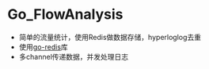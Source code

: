 # Go_FlowAnalysis
* 简单的流量统计，使用Redis做数据存储，hyperloglog去重
* 使用[go-redis](https://github.com/go-redis/redis)库
* 多channel传递数据，并发处理日志
